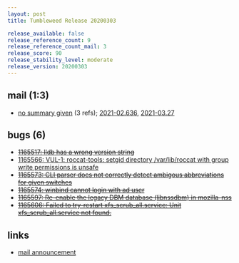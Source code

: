 ```yaml
---
layout: post
title: Tumbleweed Release 20200303

release_available: false
release_reference_count: 9
release_reference_count_mail: 3
release_score: 90
release_stability_level: moderate
release_version: 20200303
---
```


## mail (1:3)

- [no summary given](https://github.com/boombatower/tumbleweed-review/issues/10) (3 refs); [2021-02.636](https://github.com/boombatower/tumbleweed-review/issues/10), [2021-03.27](https://github.com/boombatower/tumbleweed-review/issues/10)

## bugs (6)

<!--more-->

- ~~[1165517: lldb has a wrong version string](https://bugzilla.opensuse.org/show_bug.cgi?id=1165517)~~
- [1165566: VUL-1: roccat-tools: setgid directory /var/lib/roccat with group write permissions is unsafe](https://bugzilla.opensuse.org/show_bug.cgi?id=1165566)
- ~~[1165573: CLI parser does not correctly detect ambigous abbreviations for given switches](https://bugzilla.opensuse.org/show_bug.cgi?id=1165573)~~
- ~~[1165574: winbind cannot login with ad user](https://bugzilla.opensuse.org/show_bug.cgi?id=1165574)~~
- ~~[1165597: Re-enable the legacy DBM database (libnssdbm) in mozilla-nss](https://bugzilla.opensuse.org/show_bug.cgi?id=1165597)~~
- ~~[1165606: Failed to try-restart xfs_scrub_all.service: Unit xfs_scrub_all.service not found.](https://bugzilla.opensuse.org/show_bug.cgi?id=1165606)~~



## links

- [mail announcement](https://github.com/boombatower/tumbleweed-review/issues/10)
